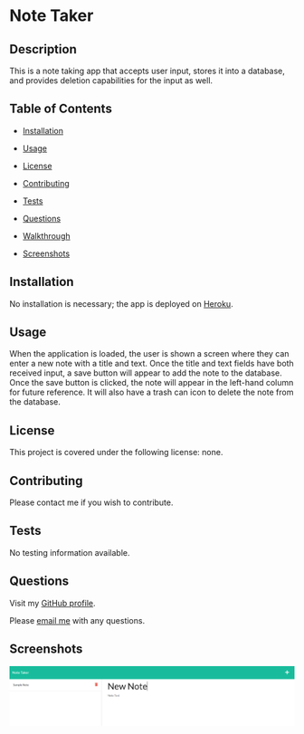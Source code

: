 # Note Taker

  ## Description

  This is a note taking app that accepts user input, stores it into a database, and provides deletion capabilities for the input as well. 


  ## Table of Contents 

  * [Installation](#installation)

  * [Usage](#usage)

  * [License](#license)

  * [Contributing](#contributing)

  * [Tests](#tests)

  * [Questions](#questions)

  * [Walkthrough](#walkthrough)

  * [Screenshots](#screenshots)


  ## Installation

  No installation is necessary; the app is deployed on [Heroku](https://note-taker-nash.herokuapp.com/notes).


  ## Usage

  When the application is loaded, the user is shown a screen where they can enter a new note with a title and text. Once the title and text fields have both received input, a save button will appear to add the note to the database. Once the save button is clicked, the note will appear in the left-hand column for future reference. It will also have a trash can icon to delete the note from the database. 


  ## License

  This project is covered under the following license: none.


  ## Contributing

  Please contact me if you wish to contribute. 


  ## Tests

  No testing information available. 


  ## Questions

  Visit my [GitHub profile](https://www.github.com/aliciachamar).

  Please [email me](aliciachamar@gmail.com) with any questions. 


  ## Screenshots

  ![Deployed App on Heroku](https://raw.githubusercontent.com/aliciachamar/note-taker/main/public/assets/images/app%20screenshot.PNG)